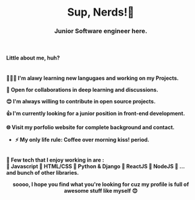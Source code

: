  
<h1 align="center">Sup, Nerds!👋</h1>
<h3 align="center">Junior Software engineer here.</h3> <br>


<h4 align="left"> Little about me, huh? <h4>
  <br>
👨🏽‍💻 I'm alawy learning new langugaes and working on my Projects.

🤝 Open for collaborations in deep learning and discussions.

😊 I'm always willing to contribute in open source projects.

👍 I'm currently looking for a junior position in front-end development.

🌐 Visit my porfolio website for complete background and contact.

- ⚡ My only life rule: **Coffee over morning kiss! period.**

<br>
🚀 Few tech that I enjoy working in are :
<br>
🤝 Javascript 🤝 HTML/CSS 🤝 Python & Django 🤝 ReactJS 🤝 NodeJS 🤝 ... and bunch of other libraries.
<br>
  
<p align="center"> soooo, I hope you find what you're looking for cuz my profile is full of awesome stuff like myself 😊 <p>
